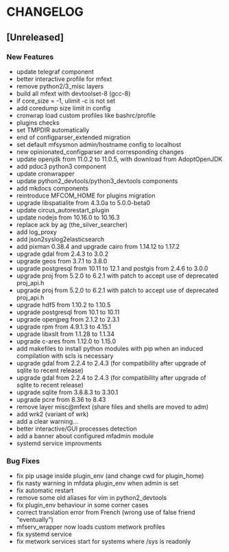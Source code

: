 # CHANGELOG


## [Unreleased]

### New Features
- update telegraf component
- better interactive profile for mfext
- remove python2/3_misc layers
- build all mfext with devtoolset-8 (gcc-8)
- if core_size = -1, ulimit -c is not set
- add coredump size limit in config
- cronwrap load custom profiles like bashrc/profile
- plugins checks
- set TMPDIR automatically
- end of configparser_extended migration
- set default mfsysmon admin/hostname config to localhost
- new opinionated_configparser and corresponding changes
- update openjdk from 11.0.2 to 11.0.5, with download from AdoptOpenJDK
- add pdoc3 python3 component
- update cronwrapper
- update python2_devtools/python3_devtools components
- add mkdocs components
- reintroduce MFCOM_HOME for plugins migration
- upgrade libspatialite from 4.3.0a to 5.0.0-beta0
- update circus_autorestart_plugin
- update nodejs from 10.16.0 to 10.16.3
- replace ack by ag (the_silver_searcher)
- add log_proxy
- add json2syslog2elasticsearch
- add pixman 0.38.4 and upgrade cairo from 1.14.12 to 1.17.2
- upgrade gdal from 2.4.3 to 3.0.2
- upgrade geos from 3.7.1 to 3.8.0
- upgrade postgresql from 10.11 to 12.1 and postgis from 2.4.6 to 3.0.0
- upgrade proj from 5.2.0 to 6.2.1 with patch to accept use of deprecated proj_api.h
- upgrade proj from 5.2.0 to 6.2.1 with patch to accept use of deprecated proj_api.h
- upgrade hdf5 from 1.10.2 to 1.10.5
- upgrade postgresql from 10.1 to 10.11
- upgrade openjpeg from 2.1.2 to 2.3.1
- upgrade rpm from 4.9.1.3 to 4.15.1
- upgrade libxslt from 1.1.28 to 1.1.34
- upgrade c-ares from 1.12.0 to 1.15.0
- add makefiles to install python modules with pip when an induced compilation with scls is necessary
- upgrade gdal from 2.2.4 to 2.4.3 (for compatibility after upgrade of sqlite to recent release)
- upgrade gdal from 2.2.4 to 2.4.3 (for compatibility after upgrade of sqlite to recent release)
- upgrade sqlite from 3.8.8.3 to 3.30.1
- upgrade pcre from 8.36 to 8.43
- remove layer misc@mfext (share files and shells are moved to adm)
- add wrk2 (variant of wrk)
- add a clear warning...
- better interactive/GUI processes detection
- add a banner about configured mfadmin module
- systemd service improvments


### Bug Fixes
- fix pip usage inside plugin_env (and change cwd for plugin_home)
- fix nasty warning in mfdata plugin_env when admin is set
- fix automatic restart
- remove some old aliases for vim in python2_devtools
- fix plugin_env behaviour in some corner cases
- correct translation error from French (wrong use of false friend "eventually")
- mfserv_wrapper now loads custom metwork profiles
- fix systemd service
- fix metwork services start for systems where /sys is readonly





